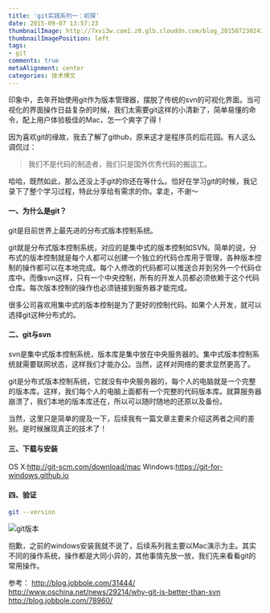 ```yaml
---
title: 'git实践系列一：初探'
date: 2015-09-07 13:57:23
thumbnailImage: http://7xvi3w.com1.z0.glb.clouddn.com/blog_20150723024349836.jpg
thumbnailImagePosition: left
tags: 
- git
comments: true
metaAlignment: center
categories: 技术博文
---
```

印象中，去年开始使用git作为版本管理器，摆脱了传统的svn的可视化界面。当可视化的界面操作日益复杂的时候，我们太需要git这样的小清新了，简单易懂的命令，配上用户体验极佳的Mac，怎一个爽字了得！
<!-- more -->
因为喜欢git的缘故，我去了解了github，原来这才是程序员的后花园。有人这么调侃过：
> 我们不是代码的制造者，我们只是国外优秀代码的搬运工。

哈哈，既然如此，那么还没上手git的你还在等什么。恰好在学习git的时候，我记录下了整个学习过程，特此分享给有需求的你。拿走，不谢～

#### 一、为什么是git？
git是目前世界上最先进的分布式版本控制系统。

git就是分布式版本控制系统，对应的是集中式的版本控制如SVN。简单的说，分布式的版本控制就是每个人都可以创建一个独立的代码仓库用于管理，各种版本控制的操作都可以在本地完成。每个人修改的代码都可以推送合并到另外一个代码仓库中。而像svn这样，只有一个中央控制，所有的开发人员都必须依赖于这个代码仓库。每次版本控制的操作也必须链接到服务器才能完成。

很多公司喜欢用集中式的版本控制是为了更好的控制代码。如果个人开发，就可以选择git这种分布式的。

#### 二、git与svn
svn是集中式版本控制系统，版本库是集中放在中央服务器的。集中式版本控制系统就需要联网状态，这样我们才能办公。当然，这样对网络的要求显然更高了。

git是分布式版本控制系统，它就没有中央服务器的，每个人的电脑就是一个完整的版本库。这样，我们每个人的电脑上面都有一个完整的代码版本库。就算服务器崩溃了，我们本地的版本库还在，所以可以随时随地的还原以及备份。

当然，这里只是简单的提及一下，后续我有一篇文章主要来介绍这两者之间的差别。是时候展现真正的技术了！

#### 三、下载与安装
OS X:http://git-scm.com/download/mac
Windows:https://git-for-windows.github.io

#### 四、验证
```sh
git --version
```
![git版本](http://7xvi3w.com1.z0.glb.clouddn.com/blog_5319E035-2547-4FD5-8C61-A8BBF3832E7D.png)

抱歉，之前的windows安装我就不说了，后续系列我主要以Mac演示为主。其实不同的操作系统，操作都是大同小异的，其他事情先放一放，我们先来看看git的常用操作。


参考：
http://blog.jobbole.com/31444/
http://www.oschina.net/news/29214/why-git-is-better-than-svn
http://blog.jobbole.com/78960/
